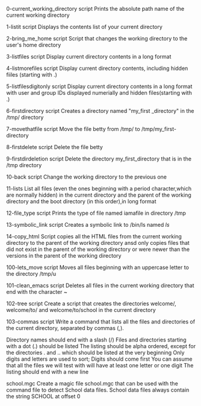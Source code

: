 0-current_working_directory script
Prints the absolute path name of the current working directory

1-listit script
Displays the contents list of your current directory

2-bring_me_home script
Script that changes the working directory to the user's home directory

3-listfiles script
Display current directory contents in a long format
 
4-listmorefiles script
Display current directory contents, including hidden fiiles (starting with .)

5-listfilesdigitonly script
Display current directory contents in a long format with user and group IDs displayed numerially and hidden files(starting with .)

6-firstdirectory script
Creates a directory named "my_first _directory" in the /tmp/ directory

7-movethatfile script
Move the file betty from /tmp/ to /tmp/my_first-directory

8-firstdelete script
Delete the file betty

9-firstdirdeletion script
Delete the directory my_first_directory that is in the /tmp directory

10-back script
Change the working directory to the previous one

11-lists
List all files (even the ones beginning with a period character,which are normally hidden) in the current directory and the parent of the working directory and the boot directory (in this order),in long format

12-file_type script
Prints the type of file named iamafile in directory /tmp

13-symbolic_link script
Creates a symbolic link to /bin/ls named _ls_

14-copy_html
Script copies all the HTML files from the current working directory to the parent of the working directory ansd only copies files that did not exist in the parent of the working directory or were newer than the versions in the parent of the working directory

100-lets_move script
Moves all files beginning with an uppercase letter to the directory /tmp/u

101-clean_emacs script
Deletes all files in the current working directory that end with the character ~

102-tree script
Create a script that creates the directories welcome/, welcome/to/ and welcome/to/school in the current directory

103-commas script
Write a command that lists all the files and directories of the current directory, separated by commas (,).

Directory names should end with a slash (/)
Files and directories starting with a dot (.) should be listed
The listing should be alpha ordered, except for the directories . and .. which should be listed at the very beginning
Only digits and letters are used to sort; Digits should come first
You can assume that all the files we will test with will have at least one letter or one digit
The listing should end with a new line

school.mgc 
Create a magic file school.mgc that can be used with the command file to detect School data files. School data files always contain the string SCHOOL at offset 0












